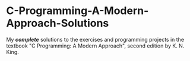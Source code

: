 # C-Programming-A-Modern-Approach-Solutions
My ***complete*** solutions to the exercises and programming projects in the textbook "C Programming: A
Modern Approach", second edition by K. N. King.
